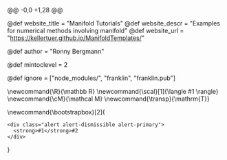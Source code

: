 @@ -0,0 +1,28 @@
<!--
Add here global page variables to use throughout your
website.
The website_* must be defined for the RSS to work
-->
@def website_title = "Manifold Tutorials"
@def website_descr = "Examples for numerical methods involving manifold"
@def website_url   = "https://kellertuer.github.io/ManifoldTemplates/"

@def author = "Ronny Bergmann"

@def mintoclevel = 2

<!--
Add here files or directories that should be ignored by Franklin, otherwise
these files might be copied and, if markdown, processed by Franklin which
you might not want. Indicate directories by ending the name with a `/`.
-->
@def ignore = ["node_modules/", "franklin", "franklin.pub"]

<!--
Add here global latex commands to use throughout your
pages. It can be math commands but does not need to be.
For instance:
* \newcommand{\phrase}{This is a long phrase to copy.}
-->
\newcommand{\R}{\mathbb R}
\newcommand{\scal}[1]{\langle #1 \rangle}
\newcommand{\cM}{\mathcal M}
\newcommand{\transp}{\mathrm{T}}

\newcommand{\bootstrapbox}[2]{
~~~
<div class="alert alert-dismissible alert-primary">
  <strong>#1</strong>#2
</div>
~~~
}